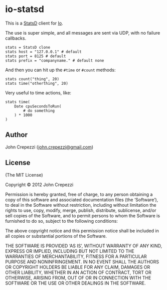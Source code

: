 # io-statsd

This is a [StatsD](https://github.com/etsy/statsd)
client for [Io](http://www.iolanguage.com/).

The use is super simple, and all messages are sent via UDP,
with no failure callbacks.

``` io
stats = StatsD clone
stats host = "127.0.0.1" # default
stats port = 8125 # default
stats prefix = "companyname." # default none
```

And then you can hit up the `#time` or `#count` methods:

``` io
stats count("thing", 20)
stats time("otherthing", 20)
```

Very useful to time actions, like:

``` io
stats time(
	Date cpuSecondsToRun(
		# do something
	) * 1000
)
```

## Author

John Crepezzi (john.crepezzi@gmail.com)

## License

(The MIT License)

Copyright © 2012 John Crepezzi

Permission is hereby granted, free of charge, to any person obtaining a copy of this software and associated documentation files (the ‘Software’), to deal in the Software without restriction, including without limitation the rights to use, copy, modify, merge, publish, distribute, sublicense, and/or sell copies of the Software, and to permit persons to whom the Software is furnished to do so, subject to the following conditions:

The above copyright notice and this permission notice shall be included in all copies or substantial portions of the Software.

THE SOFTWARE IS PROVIDED ‘AS IS’, WITHOUT WARRANTY OF ANY KIND, EXPRESS OR IMPLIED, INCLUDING BUT NOT LIMITED TO THE WARRANTIES OF MERCHANTABILITY, FITNESS FOR A PARTICULAR PURPOSE AND NONINFRINGEMENT. IN NO EVENT SHALL THE AUTHORS OR COPYRIGHT HOLDERS BE LIABLE FOR ANY CLAIM, DAMAGES OR OTHER LIABILITY, WHETHER IN AN ACTION OF CONTRACT, TORT OR OTHERWISE, ARISING FROM, OUT OF OR IN CONNECTION WITH THE SOFTWARE OR THE USE OR OTHER DEALINGS IN THE SOFTWARE. 
